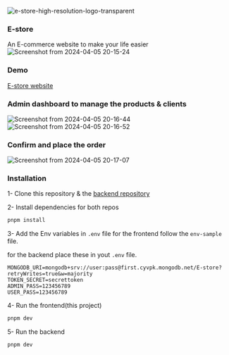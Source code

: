 
![e-store-high-resolution-logo-transparent](https://github.com/medaminefh/E-commerce_nuxt_ts/assets/37845480/627d4b75-22fc-46a8-8f0d-2521cafafedd)

### E-store
An E-commerce website to make your life easier
![Screenshot from 2024-04-05 20-15-24](https://github.com/medaminefh/E-commerce_nuxt_ts/assets/37845480/1826e202-9944-4245-ac4a-4d2155741076)

### Demo
[E-store website](https://e-commerce-nuxt-ts.vercel.app/)

### Admin dashboard to manage the products & clients
![Screenshot from 2024-04-05 20-16-44](https://github.com/medaminefh/E-commerce_nuxt_ts/assets/37845480/3f47de81-46d6-499e-8818-086c101acceb)
![Screenshot from 2024-04-05 20-16-52](https://github.com/medaminefh/E-commerce_nuxt_ts/assets/37845480/5f6191f5-0260-4826-909a-7fbffd22a8aa)

### Confirm and place the order
![Screenshot from 2024-04-05 20-17-07](https://github.com/medaminefh/E-commerce_nuxt_ts/assets/37845480/a1621b11-44d2-458b-9696-b03ad86f8140)

### Installation
1- Clone this repository & the [backend repository](https://github.com/medaminefh/E-commerce_express_ts)

2- Install dependencies for both repos
```sh
pnpm install
```
3- Add the Env variables in `.env` file
for the frontend follow the `env-sample` file.

for the backend place these in yout `.env` file.
```
MONGODB_URI=mongodb+srv://user:pass@first.cyvpk.mongodb.net/E-store?retryWrites=true&w=majority
TOKEN_SECRET=secrettoken
ADMIN_PASS=123456789
USER_PASS=123456789
```
4- Run the frontend(this project)
```sh
pnpm dev
```

5- Run the backend
```sh
pnpm dev
```
